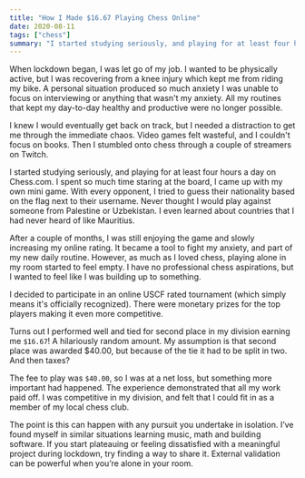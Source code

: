 ```yaml
---
title: "How I Made $16.67 Playing Chess Online"
date: 2020-08-11
tags: ["chess"]
summary: "I started studying seriously, and playing for at least four hours a day on Chess.com."
---
```


When lockdown began, I was let go of my job. I wanted to be physically active, but I was recovering from a knee injury which kept me from riding my bike. A personal situation produced so much anxiety I was unable to focus on interviewing or anything that wasn't my anxiety. All my routines that kept my day-to-day healthy and productive were no longer possible.

I knew I would eventually get back on track, but I needed a distraction to get me through the immediate chaos. Video games felt wasteful, and I couldn't focus on books. Then I stumbled onto chess through a couple of streamers on Twitch.

I started studying seriously, and playing for at least four hours a day on Chess.com. I spent so much time staring at the board, I came up with my own mini game. With every opponent, I tried to guess their nationality based on the flag next to their username. Never thought I would play against someone from Palestine or Uzbekistan. I even learned about countries that I had never heard of like Mauritius.

After a couple of months, I was still enjoying the game and slowly increasing my online rating. It became a tool to fight my anxiety, and part of my new daily routine. However, as much as I loved chess, playing alone in my room started to feel empty. I have no professional chess aspirations, but I wanted to feel like I was building up to something.

I decided to participate in an online USCF rated tournament (which simply means it's officially recognized). There were monetary prizes for the top players making it even more competitive.

Turns out I performed well and tied for second place in my division earning me `$16.67`! A hilariously random amount. My assumption is that second place was awarded $40.00, but because of the tie it had to be split in two. And then taxes?

The fee to play was `$40.00`, so I was at a net loss, but something more important had happened. The experience demonstrated that all my work paid off. I was competitive in my division, and felt that I could fit in as a member of my local chess club.

The point is this can happen with any pursuit you undertake in isolation. I’ve found myself in similar situations learning music, math and building software. If you start plateauing or feeling dissatisfied with a meaningful project during lockdown, try finding a way to share it. External validation can be powerful when you’re alone in your room.
